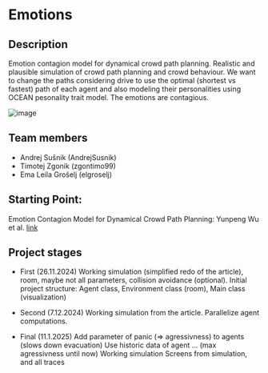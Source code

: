 # Emotions

## Description
Emotion contagion model for dynamical crowd path
planning. Realistic and plausible simulation of crowd path planning and crowd behaviour. We want to change the paths considering drive to use the optimal (shortest vs fastest) path of each agent and also modeling their personalities using OCEAN pesonality trait model. The emotions are contagious.

![image](https://github.com/user-attachments/assets/1d281391-d3cb-4baa-925e-7d3fb1d7da3d)


## Team members
* Andrej Sušnik (AndrejSusnik)
* Timotej Zgonik (zgontimo99)
* Ema Leila Grošelj (elgroselj)

  
## Starting Point:
Emotion Contagion Model for Dynamical Crowd Path Planning: Yunpeng Wu et al. [link](https://doi.org/10.53941/ijndi.2024.100014}])

## Project stages
* First (26.11.2024)
Working simulation (simplified redo of the article), room, maybe not all parameters, collision avoidance (optional).
Initial project structure: Agent class, Environment class (room), Main class (visualization)

* Second (7.12.2024)
Working simulation from the article. Parallelize agent computations.

* Final (11.1.2025)
Add parameter of panic (=> agressivness) to agents (slows down evacuation)
Use historic data of agent ... (max agressivness until now)
Working simulation
Screens from simulation, and all traces


